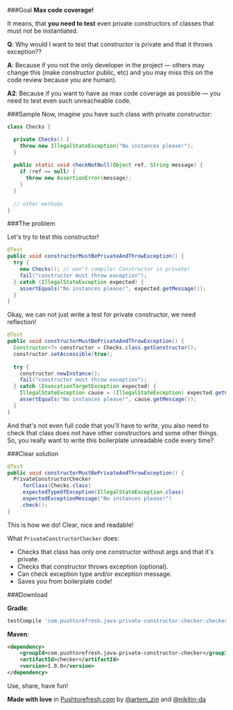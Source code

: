 ###Goal
**Max code coverage!**

It means, that **you need to test** even private constructors of classes that must not be instantiated.

**Q**: Why would I want to test that constructor is private and that it throws exception??

**A**: Because if you not the only developer in the project — others may change this (make constructor public, etc) and you may miss this on the code review because you are human).

**A2**: Because if you want to have as max code coverage as possible — you need to test even such unreacheable code.

###Sample
Now, imagine you have such class with private constructor:
```java
class Checks {

  private Checks() {
    throw new IllegalStateException("No instances please!");
  }
  
  public static void checkNotNull(Object ref, String message) {
    if (ref == null) {
      throw new AssertionError(message);
    }
  }
  
  // other methods
}
```

###The problem

Let's try to test this constructor!

```java
@Test
public void constructorMustBePrivateAndThrowException() {
  try {
    new Checks(); // won't compile! Constructor is private!
    fail("constructor must throw exception");
  } catch (IllegalStateException expected) {
    assertEquals("No instances please!", expected.getMessage());
  }
}
```

Okay, we can not just write a test for private constructor, we need reflection!

```java
@Test
public void constructorMustBePrivateAndThrowException() {
  Constructor<?> constructor = Checks.class.getConstructor();
  constructor.setAccessible(true);
  
  try {
    constructor.newInstance();
    fail("constructor must throw exception");
  } catch (InvocationTargetException expected) {
    IllegalStateException cause = (IllegalStateException) expected.getCause();
    assertEquals("No instances please!", cause.getMessage());
  }
}
```

And that's not even full code that you'll have to write, you also need to check that class does not have other constructors and some other things. So, you really want to write this boilerplate unreadable code every time?

###Clear solution

```java
@Test
public void constructorMustBePrivateAndThrowException() {
  PrivateConstructorChecker
    .forClass(Checks.class)
    .expectedTypeOfException(IllegalStateException.class)
    .expectedExceptionMessage("No instances please!")
    .check();
}
```

This is how we do! Clear, nice and readable!

What `PrivateConstructorChecker` does:

* Checks that class has only one constructor without args and that it's private.
* Checks that constructor throws exception (optional).
* Can check exception type and/or exception message.
* Saves you from boilerplate code!

###Download

**Gradle**:
```groovy
testCompile 'com.pushtorefresh.java-private-constructor-checker:checker:1.0.0'
```

**Maven**:
```xml
<dependency>
    <groupId>com.pushtorefresh.java-private-constructor-checker</groupId>
    <artifactId>checker</artifactId>
    <version>1.0.0</version>
</dependency>
```

Use, share, have fun!

**Made with love** in [Pushtorefresh.com](https://pushtorefresh.com) by [@artem_zin](https://twitter.com/artem_zin) and [@nikitin-da](https://github.com/nikitin-da)


